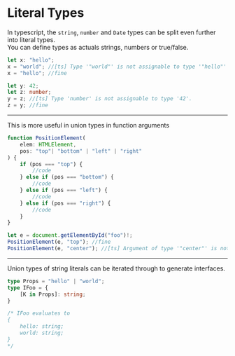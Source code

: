 # Literal Types

In typescript, the `string`, `number` and `Date` types can be split even further into literal types.  
You can define types as actuals strings, numbers or true/false.

```typescript
let x: "hello";
x = "world"; //[ts] Type '"world"' is not assignable to type '"hello"'`
x = "hello"; //fine

let y: 42;
let z: number;
y = z; //[ts] Type 'number' is not assignable to type '42'.
z = y; //fine
```

---

This is more useful in union types in function arguments

```typescript
function PositionElement(
    elem: HTMLElement,
    pos: "top"| "bottom" | "left" | "right"
) {
    if (pos === "top") {
        //code
    } else if (pos === "bottom") {
        //code
    } else if (pos === "left") {
        //code
    } else if (pos === "right") {
        //code
    }
}

let e = document.getElementById("foo")!;
PositionElement(e, "top"); //fine
PositionElement(e, "center"); //[ts] Argument of type '"center"' is not assignable to parameter of type '"top" | "bottom" | "left" | "right"'.
```

---

Union types of string literals can be iterated through to generate interfaces.

```typescript
type Props = "hello" | "world";
type IFoo = {
    [K in Props]: string;
}

/* IFoo evaluates to
{
    hello: string;
    world: string;
}
*/
```